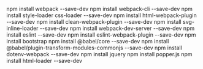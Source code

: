 npm install webpack --save-dev
npm install webpack-cli --save-dev
npm install style-loader css-loader --save-dev
npm install html-webpack-plugin --save-dev
npm install clean-webpack-plugin --save-dev
npm install svg-inline-loader --save-dev
npm install webpack-dev-server --save-dev
npm install eslint --save-dev
npm install eslint-webpack-plugin --save-dev
npm install bootstrap
npm install @babel/core --save-dev
npm install @babel/plugin-transform-modules-commonjs --save-dev
npm install dotenv-webpack --save-dev
npm install jquery
npm install popper.js
npm install html-loader --save-dev